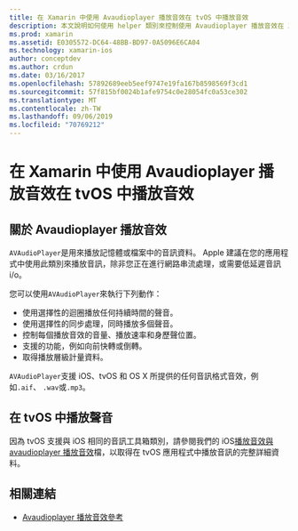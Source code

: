 ```yaml
---
title: 在 Xamarin 中使用 Avaudioplayer 播放音效在 tvOS 中播放音效
description: 本文說明如何使用 helper 類別來控制使用 Avaudioplayer 播放音效在 Xamarin iOS 應用程式中播放音效。
ms.prod: xamarin
ms.assetid: E0305572-DC64-48BB-BD97-0A5096E6CA04
ms.technology: xamarin-ios
author: conceptdev
ms.author: crdun
ms.date: 03/16/2017
ms.openlocfilehash: 57892689eeb5eef9747e19fa167b8598569f3cd1
ms.sourcegitcommit: 57f815bf0024b1afe9754c0e28054fc0a53ce302
ms.translationtype: MT
ms.contentlocale: zh-TW
ms.lasthandoff: 09/06/2019
ms.locfileid: "70769212"
---
```

# <a name="playing-sound-in-tvos-with-avaudioplayer-in-xamarin"></a>在 Xamarin 中使用 Avaudioplayer 播放音效在 tvOS 中播放音效

## <a name="about-the-avaudioplayer"></a>關於 Avaudioplayer 播放音效

`AVAudioPlayer`是用來播放記憶體或檔案中的音訊資料。 Apple 建議在您的應用程式中使用此類別來播放音訊，除非您正在進行網路串流處理，或需要低延遲音訊 i/o。

您可以使用`AVAudioPlayer`來執行下列動作：

- 使用選擇性的迴圈播放任何持續時間的聲音。
- 使用選擇性的同步處理，同時播放多個聲音。
- 控制每個播放音效的音量、播放速率和身歷聲位置。
- 支援的功能，例如向前快轉或倒轉。
- 取得播放層級計量資料。

`AVAudioPlayer`支援 iOS、tvOS 和 OS X 所提供的任何音訊格式音效，例如`.aif`、 `.wav`或`.mp3`。

## <a name="playing-sounds-in-tvos"></a>在 tvOS 中播放聲音

因為 tvOS 支援與 iOS 相同的音訊工具箱類別，請參閱我們的 iOS[播放音效與 avaudioplayer 播放音效](https://github.com/xamarin/recipes/tree/master/Recipes/ios/media/sound/avaudioplayer)檔，以取得在 tvOS 應用程式中播放音訊的完整詳細資料。

## <a name="related-links"></a>相關連結

- [Avaudioplayer 播放音效參考](https://developer.apple.com/library/ios/documentation/AVFoundation/Reference/AVAudioPlayerClassReference/)
